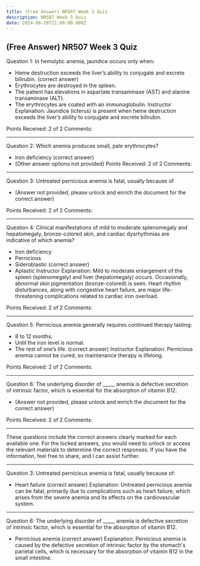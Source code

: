 ```yaml
---
title: (Free Answer) NR507 Week 3 Quiz
description: NR507 Week 3 Quiz
date: 2024-08-26T21:00:00.000Z
---
```


## (Free Answer) NR507 Week 3 Quiz

Question 1:
In hemolytic anemia, jaundice occurs only when:

* Heme destruction exceeds the liver’s ability to conjugate and excrete bilirubin. (correct answer)
* Erythrocytes are destroyed in the spleen.
* The patient has elevations in aspartate transaminase (AST) and alanine transaminase (ALT).
* The erythrocytes are coated with an immunoglobulin.
  Instructor Explanation: Jaundice (icterus) is present when heme destruction exceeds the liver’s ability to conjugate and excrete bilirubin.

Points Received: 2 of 2
Comments:

***

Question 2:
Which anemia produces small, pale erythrocytes?

* Iron deficiency (correct answer)
* (Other answer options not provided)
  Points Received: 2 of 2
  Comments:

***

Question 3:
Untreated pernicious anemia is fatal, usually because of

* (Answer not provided, please unlock and enrich the document for the correct answer)

Points Received: 2 of 2
Comments:

***

Question 4:
Clinical manifestations of mild to moderate splenomegaly and hepatomegaly, bronze-colored skin, and cardiac dysrhythmias are indicative of which anemia?

* Iron deficiency
* Pernicious
* Sideroblastic (correct answer)
* Aplastic
  Instructor Explanation: Mild to moderate enlargement of the spleen (splenomegaly) and liver (hepatomegaly) occurs. Occasionally, abnormal skin pigmentation (bronze-colored) is seen. Heart rhythm disturbances, along with congestive heart failure, are major life-threatening complications related to cardiac iron overload.

Points Received: 2 of 2
Comments:

***

Question 5:
Pernicious anemia generally requires continued therapy lasting:

* 8 to 12 months.
* Until the iron level is normal.
* The rest of one’s life. (correct answer)
  Instructor Explanation: Pernicious anemia cannot be cured, so maintenance therapy is lifelong.

Points Received: 2 of 2
Comments:

***

Question 6:
The underlying disorder of \_\_\_\_\_ anemia is defective secretion of intrinsic factor, which is essential for the absorption of vitamin B12.

* (Answer not provided, please unlock and enrich the document for the correct answer)

Points Received: 2 of 2
Comments:

***

These questions include the correct answers clearly marked for each available one. For the locked answers, you would need to unlock or access the relevant materials to determine the correct responses. If you have the information, feel free to share, and I can assist further.

***

Question 3:
Untreated pernicious anemia is fatal, usually because of:

* Heart failure (correct answer)
  Explanation: Untreated pernicious anemia can be fatal, primarily due to complications such as heart failure, which arises from the severe anemia and its effects on the cardiovascular system.

***

Question 6:
The underlying disorder of \_\_\_\_\_ anemia is defective secretion of intrinsic factor, which is essential for the absorption of vitamin B12.

* Pernicious anemia (correct answer)
  Explanation: Pernicious anemia is caused by the defective secretion of intrinsic factor by the stomach's parietal cells, which is necessary for the absorption of vitamin B12 in the small intestine.

